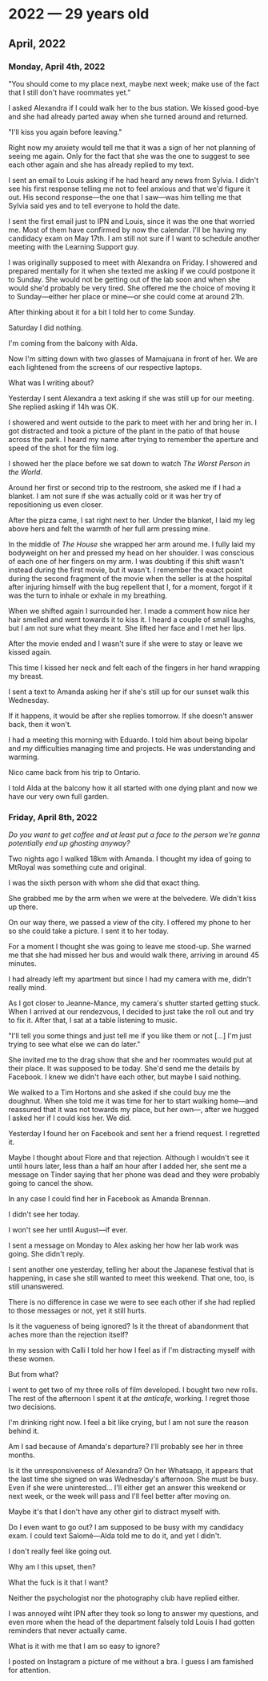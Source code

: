# 2022 — 29 years old

## April, 2022

### Monday, April 4th, 2022
"You should come to my place next, maybe next week;
make use of the fact that I still don't have roommates yet."

I asked Alexandra if I could walk her to the bus station.
We kissed good-bye and she had already parted away when she turned around
and returned.

"I'll kiss you again before leaving."

Right now my anxiety would tell me that it was a sign of her not planning of
seeing me again.
Only for the fact that she was the one to suggest to see each other again and
she has already replied to my text.

I sent an email to Louis asking if he had heard any news from Sylvia.
I didn't see his first response telling me not to feel anxious and
that we'd figure it out.
His second response—the one that I saw—was him telling me that Sylvia said
yes and to tell everyone to hold the date.

I sent the first email just to IPN and Louis,
since it was the one that worried me.
Most of them have confirmed by now the calendar.
I'll be having my candidacy exam on May 17th.
I am still not sure if I want to schedule another meeting with the
Learning Support guy.

I was originally supposed to meet with Alexandra on Friday.
I showered and prepared mentally for it when she texted me asking if we could
postpone it to Sunday.
She would not be getting out of the lab soon and when she would
she'd probably be very tired.
She offered me the choice of moving it to Sunday—either her place or mine—or
she could come at around 21h.

After thinking about it for a bit I told her to come Sunday.

Saturday I did nothing.

I'm coming from the balcony with Alda.

Now I'm sitting down with two glasses of Mamajuana in front of her.
We are each lightened from the screens of our respective laptops.

What was I writing about?

Yesterday I sent Alexandra a text asking if she was still up for our meeting.
She replied asking if 14h was OK.

I showered and went outside to the park to meet with her and bring her in.
I got distracted and took a picture of the plant in the patio of that house
across the park.
I heard my name after trying to remember the aperture and speed of the shot
for the film log.

I showed her the place before we sat down to watch
_The Worst Person in the World_.

Around her first or second trip to the restroom, she asked me if I had a blanket.
I am not sure if she was actually cold or it was her try of repositioning us
even closer.

After the pizza came, I sat right next to her.
Under the blanket, I laid my leg above hers and felt the warmth of her full
arm pressing mine.

In the middle of _The House_ she wrapped her arm around me.
I fully laid my bodyweight on her and pressed my head on her shoulder.
I was conscious of each one of her fingers on my arm.
I was doubting if this shift wasn't instead during the first movie, but it wasn't.
I remember the exact point during the second fragment of the movie
when the seller is at the hospital after injuring himself with the bug repellent
that I, for a moment, forgot if it was the turn to inhale or exhale in my breathing.

When we shifted again I surrounded her.
I made a comment how nice her hair smelled and went towards it to kiss it.
I heard a couple of small laughs, but I am not sure what they meant.
She lifted her face and I met her lips.

After the movie ended and I wasn't sure if she were to stay or leave
we kissed again.

This time I kissed her neck and felt each of the fingers in her hand wrapping
my breast.

I sent a text to Amanda asking her if she's still up for our sunset walk this
Wednesday.

If it happens, it would be after she replies tomorrow.
If she doesn't answer back, then it won't.

I had a meeting this morning with Eduardo.
I told him about being bipolar and my difficulties managing time and projects.
He was understanding and warming.

Nico came back from his trip to Ontario.

I told Alda at the balcony how it all started with one dying plant
and now we have our very own full garden.

### Friday, April 8th, 2022
_Do you want to get coffee and at least put a face to the
person we're gonna potentially end up ghosting anyway?_

Two nights ago I walked 18km with Amanda.
I thought my idea of going to MtRoyal was something cute and original.

I was the sixth person with whom she did that exact thing.

She grabbed me by the arm when we were at the belvedere.
We didn't kiss up there.

On our way there, we passed a view of the city.
I offered my phone to her so she could take a picture.
I sent it to her today.

For a moment I thought she was going to leave me stood-up.
She warned me that she had missed her bus and would walk there,
arriving in around 45 minutes.

I had already left my apartment but since I had my camera with me,
didn't really mind.

As I got closer to Jeanne-Mance, my camera's shutter started getting stuck.
When I arrived at our rendezvous,
I decided to just take the roll out and try to fix it.
After that, I sat at a table listening to music.

"I'll tell you some things and just tell me if you like them or not
[...]
I'm just trying to see what else we can do later."

She invited me to the drag show that she and her roommates would put at their place.
It was supposed to be today.
She'd send me the details by Facebook.
I knew we didn't have each other, but maybe I said nothing.

We walked to a Tim Hortons and she asked if she could buy me the doughnut.
When she told me it was time for her to start walking home—and reassured that
it was not towards my place, but her own—,
after we hugged I asked her if I could kiss her.
We did.

Yesterday I found her on Facebook and sent her a friend request.
I regretted it.

Maybe I thought about Flore and that rejection.
Although I wouldn't see it until hours later,
less than a half an hour after I added her,
she sent me a message on Tinder saying that her phone was dead and they were
probably going to cancel the show.

In any case I could find her in Facebook as Amanda Brennan.

I didn't see her today.

I won't see her until August—if ever.

I sent a message on Monday to Alex asking her how her lab work was going.
She didn't reply.

I sent another one yesterday,
telling her about the Japanese festival that is happening,
in case she still wanted to meet this weekend.
That one, too, is still unanswered.

There is no difference in case we were to see each other if she had replied to
those messages or not, yet it still hurts.

Is it the vagueness of being ignored?
Is it the threat of abandonment that aches more than the rejection itself?

In my session with Calli I told her how I feel as if I'm distracting myself
with these women.

But from what?

I went to get two of my three rolls of film developed.
I bought two new rolls.
The rest of the afternoon I spent it at _the anticafe_, working.
I regret those two decisions.

I'm drinking right now.
I feel a bit like crying, but I am not sure the reason behind it.

Am I sad because of Amanda's departure?
I'll probably see her in three months.

Is it the unresponsiveness of Alexandra?
On her Whatsapp, it appears that the last time she signed on was
Wednesday's afternoon.
She must be busy.
Even if she were uninterested...
I'll either get an answer this weekend or next week,
or the week will pass and I'll feel better after moving on.

Maybe it's that I don't have any other girl to distract myself with.

Do I even want to go out?
I am supposed to be busy with my candidacy exam.
I could text Salomé—Alda told me to do it, and yet I didn't.

I don't really feel like going out.

Why am I this upset, then?

What the fuck is it that I want?

Neither the psychologist nor the photography club have replied either.

I was annoyed wiht IPN after they took so long to answer my questions,
and even more when the head of the department falsely told Louis I had gotten
reminders that never actually came.

What is it with me that I am so easy to ignore?

I posted on Instagram a picture of me without a bra.
I guess I am famished for attention.

